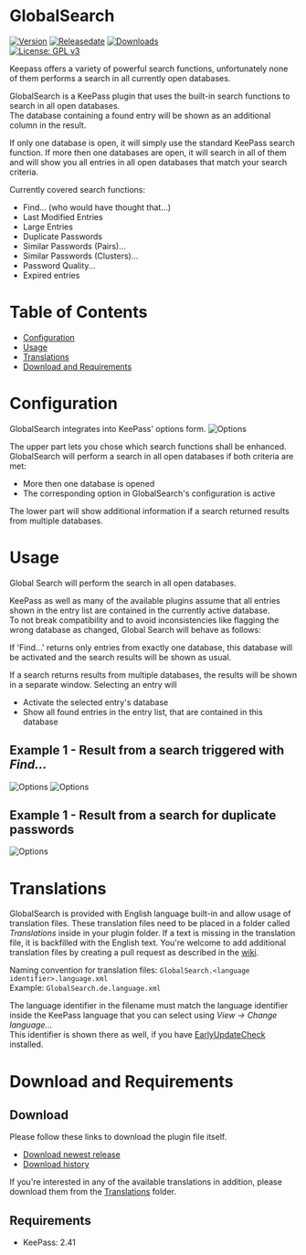 # GlobalSearch
[![Version](https://img.shields.io/github/release/rookiestyle/globalsearch)](https://github.com/rookiestyle/globalsearch/releases/latest)
[![Releasedate](https://img.shields.io/github/release-date/rookiestyle/globalsearch)](https://github.com/rookiestyle/globalsearch/releases/latest)
[![Downloads](https://img.shields.io/github/downloads/rookiestyle/globalsearch/total?color=%2300cc00)](https://github.com/rookiestyle/globalsearch/releases/latest/download/GlobalSearch.plgx)\
[![License: GPL v3](https://img.shields.io/github/license/rookiestyle/globalsearch)](https://www.gnu.org/licenses/gpl-3.0)

Keepass offers a variety of powerful search functions, unfortunately none of them performs a search in all currently open databases.

GlobalSearch is a KeePass plugin that uses the built-in search functions to search in all open databases.  
The database containing a found entry will be shown as an additional column in the result.

If only one database is open, it will simply use the standard KeePass search function.
If more then one databases are open, it will search in all of them and will show you all entries in all open databases that match your search criteria.

Currently covered search functions:
- Find... (who would have thought that...)
- Last Modified Entries
- Large Entries
- Duplicate Passwords
- Similar Passwords (Pairs)...
- Similar Passwords (Clusters)...
- Password Quality...
- Expired entries

# Table of Contents
- [Configuration](#configuration)
- [Usage](#usage)
- [Translations](#translations)
- [Download and Requirements](#download-and-requirements)

# Configuration
GlobalSearch integrates into KeePass' options form.
![Options](images/GlobalSearch%20-%20Options.png)

The upper part lets you chose which search functions shall be enhanced.  
GlobalSearch will perform a search in all open databases if both criteria are met:
- More then one database is opened
- The corresponding option in GlobalSearch's configuration is active

The lower part will show additional information if a search returned results from multiple databases.

# Usage
Global Search will perform the search in all open databases.  

KeePass as well as many of the available plugins assume that all entries shown in the entry list are contained in the currently active database.  
To not break compatibility and to avoid inconsistencies like flagging the wrong database as changed, Global Search will behave as follows:

If 'Find...' returns only entries from exactly one database, this database will be activated and the search results will be shown as usual.

If a search returns results from multiple databases, the results will be shown in a separate window. 
Selecting an entry will
- Activate the selected entry's database
- Show all found entries in the entry list, that are contained in this database


## Example 1 - Result from a search triggered with *Find...*
![Options](images/GlobalSearch%20-%20Find.png)
![Options](images/GlobalSearch%20-%20Result.png)

## Example 1 - Result from a search for duplicate passwords
![Options](images/GlobalSearch%20-%20Duplicate%20Password%20Result.png)

# Translations
GlobalSearch is provided with English language built-in and allow usage of translation files.
These translation files need to be placed in a folder called *Translations* inside in your plugin folder.
If a text is missing in the translation file, it is backfilled with the English text.
You're welcome to add additional translation files by creating a pull request as described in the [wiki](https://github.com/Rookiestyle/GlobalSearch/wiki/Create-or-update-translations).

Naming convention for translation files: `GlobalSearch.<language identifier>.language.xml`\
Example: `GlobalSearch.de.language.xml`
  
The language identifier in the filename must match the language identifier inside the KeePass language that you can select using *View -> Change language...*\
This identifier is shown there as well, if you have [EarlyUpdateCheck](https://github.com/rookiestyle/earlyupdatecheck) installed.

# Download and Requirements
## Download
Please follow these links to download the plugin file itself.
- [Download newest release](https://github.com/rookiestyle/globalsearch/releases/latest/download/GlobalSearch.plgx)
- [Download history](https://github.com/rookiestyle/globalsearch/releases)

If you're interested in any of the available translations in addition, please download them from the [Translations](Translations) folder.
## Requirements
* KeePass: 2.41
